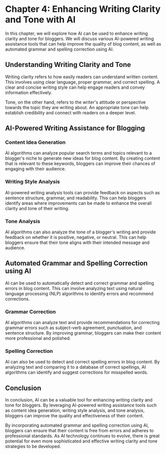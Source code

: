 Chapter 4: Enhancing Writing Clarity and Tone with AI
=====================================================

In this chapter, we will explore how AI can be used to enhance writing clarity and tone for bloggers. We will discuss various AI-powered writing assistance tools that can help improve the quality of blog content, as well as automated grammar and spelling correction using AI.

Understanding Writing Clarity and Tone
--------------------------------------

Writing clarity refers to how easily readers can understand written content. This involves using clear language, proper grammar, and correct spelling. A clear and concise writing style can help engage readers and convey information effectively.

Tone, on the other hand, refers to the writer's attitude or perspective towards the topic they are writing about. An appropriate tone can help establish credibility and connect with readers on a deeper level.

AI-Powered Writing Assistance for Blogging
------------------------------------------

### Content Idea Generation

AI algorithms can analyze popular search terms and topics relevant to a blogger's niche to generate new ideas for blog content. By creating content that is relevant to these keywords, bloggers can improve their chances of engaging with their audience.

### Writing Style Analysis

AI-powered writing analysis tools can provide feedback on aspects such as sentence structure, grammar, and readability. This can help bloggers identify areas where improvements can be made to enhance the overall clarity and tone of their writing.

### Tone Analysis

AI algorithms can also analyze the tone of a blogger's writing and provide feedback on whether it is positive, negative, or neutral. This can help bloggers ensure that their tone aligns with their intended message and audience.

Automated Grammar and Spelling Correction using AI
--------------------------------------------------

AI can be used to automatically detect and correct grammar and spelling errors in blog content. This can involve analyzing text using natural language processing (NLP) algorithms to identify errors and recommend corrections.

### Grammar Correction

AI algorithms can analyze text and provide recommendations for correcting grammar errors such as subject-verb agreement, punctuation, and sentence structure. By improving grammar, bloggers can make their content more professional and polished.

### Spelling Correction

AI can also be used to detect and correct spelling errors in blog content. By analyzing text and comparing it to a database of correct spellings, AI algorithms can identify and suggest corrections for misspelled words.

Conclusion
----------

In conclusion, AI can be a valuable tool for enhancing writing clarity and tone for bloggers. By leveraging AI-powered writing assistance tools such as content idea generation, writing style analysis, and tone analysis, bloggers can improve the quality and effectiveness of their content.

By incorporating automated grammar and spelling correction using AI, bloggers can ensure that their content is free from errors and adheres to professional standards. As AI technology continues to evolve, there is great potential for even more sophisticated and effective writing clarity and tone strategies to be developed.
